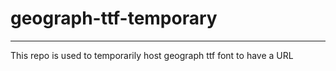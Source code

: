 # geograph-ttf-temporary

---

This repo is used to temporarily host geograph ttf font to have a URL
